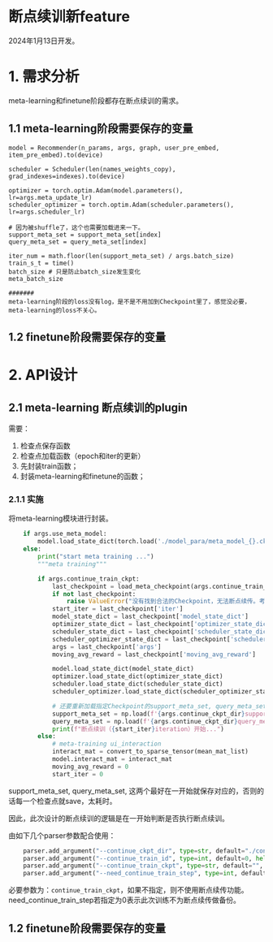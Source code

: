 # 断点续训新feature

2024年1月13日开发。

# 1. 需求分析

meta-learning和finetune阶段都存在断点续训的需求。

## 1.1 meta-learning阶段需要保存的变量


    model = Recommender(n_params, args, graph, user_pre_embed, item_pre_embed).to(device)

    scheduler = Scheduler(len(names_weights_copy), grad_indexes=indexes).to(device)

    optimizer = torch.optim.Adam(model.parameters(), lr=args.meta_update_lr)
    scheduler_optimizer = torch.optim.Adam(scheduler.parameters(), lr=args.scheduler_lr)
    
    # 因为被shuffle了，这个也需要加载进来一下。
    support_meta_set = support_meta_set[index]
    query_meta_set = query_meta_set[index]

    iter_num = math.floor(len(support_meta_set) / args.batch_size)
    train_s_t = time()
    batch_size # 只是防止batch_size发生变化
    meta_batch_size 

    #######
    meta-learning阶段的loss没有log，是不是不用加到Checkpoint里了，感觉没必要，meta-learning的loss不关心。


## 1.2 finetune阶段需要保存的变量


# 2. API设计


## 2.1 meta-learning 断点续训的plugin

需要：

1. 检查点保存函数
2. 检查点加载函数（epoch和iter的更新）
3. 先封装train函数；
4. 封装meta-learning和finetune的函数；

### 2.1.1 实施

将meta-learning模块进行封装。

```python
    if args.use_meta_model:
        model.load_state_dict(torch.load('./model_para/meta_model_{}.ckpt'.format(args.dataset), map_location=device))
    else:
        print("start meta training ...")
        """meta training"""

        if args.continue_train_ckpt:
            last_checkpoint = load_meta_checkpoint(args.continue_train_ckpt)
            if not last_checkpoint:
                raise ValueError("没有找到合法的Checkpoint，无法断点续传。考虑将args.continue_train置为空以从头训练。")
            start_iter = last_checkpoint['iter']
            model_state_dict = last_checkpoint['model_state_dict']
            optimizer_state_dict = last_checkpoint['optimizer_state_dict']
            scheduler_state_dict = last_checkpoint['scheduler_state_dict']
            scheduler_optimizer_state_dict = last_checkpoint['scheduler_optimizer_state_dict']
            args = last_checkpoint['args']
            moving_avg_reward = last_checkpoint['moving_avg_reward']

            model.load_state_dict(model_state_dict)
            optimizer.load_state_dict(optimizer_state_dict)
            scheduler.load_state_dict(scheduler_state_dict)
            scheduler_optimizer.load_state_dict(scheduler_optimizer_state_dict)

            # 还要重新加载指定Checkpoint的support_meta_set, query_meta_set
            support_meta_set = np.load(f'{args.continue_ckpt_dir}support_meta_set_{args.dataset}_{args.continue_train_id}.npy')
            query_meta_set = np.load(f'{args.continue_ckpt_dir}query_meta_set_{args.dataset}_{args.continue_train_id}.npy')
            print(f"断点续训（{start_iter}iteration）开始...")
        else:
            # meta-training ui_interaction
            interact_mat = convert_to_sparse_tensor(mean_mat_list)
            model.interact_mat = interact_mat
            moving_avg_reward = 0
            start_iter = 0
```

support_meta_set, query_meta_set, 这两个最好在一开始就保存对应的，否则的话每一个检查点就save，太耗时。

因此，此次设计的断点续训的逻辑是在一开始判断是否执行断点续训。

由如下几个parser参数配合使用：

```python
    parser.add_argument("--continue_ckpt_dir", type=str, default="./continue_backup_ckpt/", help="continue_backup_ckpt directory for meta learning")
    parser.add_argument("--continue_train_id", type=int, default=0, help="目前用来作为保存和加载query support set的标识，理论上改变了训练参数就应该有所调整")
    parser.add_argument("--continue_train_ckpt", type=str, default="", help="这里如果指定为空，则不进行断点续训，从0开始，若指定断点保存的ckpt文件，则从此处开始进行断点续训，需搭配continue_train_id使用。")
    parser.add_argument("--need_continue_train_step", type=int, default=50, help="这里如果指定为0，则不为断点续训保存ckpt，否则每隔need_continue_train_step步保存一次ckpt。")
```

必要参数为：`continue_train_ckpt`，如果不指定，则不使用断点续传功能。
need_continue_train_step若指定为0表示此次训练不为断点续传做备份。

## 1.2 finetune阶段需要保存的变量

